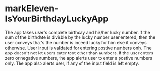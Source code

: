 # markEleven-IsYourBirthdayLuckyApp
The app takes user's complete birthday and his/her lucky number. 
If the sum of the birthdate is divisble by the lucky number user entered, then the user conveys that's the number is indeed lucky for him else it conveys otherwise.
User input is validated for entering postive numbers only. The app doesn't not let users enter text other than numbers. If the user enters zero or negative numbers, the app alerts user to enter a postive numbers only. The app also alerts user, if any of the input field is left empty.
